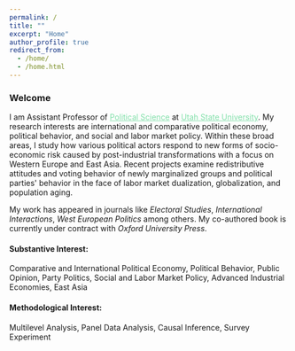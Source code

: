 ```yaml
---
permalink: /
title: ""
excerpt: "Home"
author_profile: true
redirect_from: 
  - /home/
  - /home.html
---
```


### Welcome

<dl>
I am Assistant Professor of <a href="https://politicalscience.usu.edu/" style="color: #82E0AA">Political Science</a> at <a href="https://www.usu.edu/" style="color: #82E0AA">Utah State University</a>. My research interests are international and comparative political economy, political behavior, and social and labor market policy. Within these broad areas, I study how various political actors respond to new forms of socio-economic risk caused by post-industrial transformations with a focus on Western Europe and East Asia. Recent projects examine redistributive attitudes and voting behavior of newly marginalized groups and political parties' behavior in the face of labor market dualization, globalization, and population aging.
 </dl>
  
 <dl>
 My work has appeared in journals like <i>Electoral Studies</i>, <i>International Interactions</i>, <i>West European Politics</i> among others. My co-authored book is currently under contract with <i>Oxford University Press</i>.
</dl>


#### Substantive Interest:
Comparative and International Political Economy, Political Behavior, Public Opinion, Party Politics, Social and Labor Market Policy, Advanced Industrial Economies, East Asia

#### Methodological Interest:
Multilevel Analysis, Panel Data Analysis, Causal Inference, Survey Experiment
